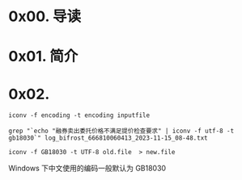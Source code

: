 # 0x00. 导读

# 0x01. 简介

# 0x02. 

```
iconv -f encoding -t encoding inputfile

grep "`echo "融券卖出委托价格不满足提价检查要求" | iconv -f utf-8 -t gb18030`" log_bifrost_666810060413_2023-11-15_08-48.txt

iconv -f GB18030 -t UTF-8 old.file  > new.file
```

Windows 下中文使用的编码一般默认为 GB18030